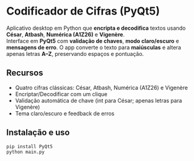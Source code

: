 # Codificador de Cifras (PyQt5)

Aplicativo desktop em Python que **encripta e decodifica** textos usando **César**, **Atbash**, **Numérica (A1Z26)** e **Vigenère**.  
Interface em **PyQt5** com **validação de chaves**, **modo claro/escuro** e **mensagens de erro**. O app converte o texto para **maiúsculas** e altera apenas letras **A–Z**, preservando espaços e pontuação.

## Recursos
- Quatro cifras clássicas: César, Atbash, Numérica (A1Z26) e Vigenère
- Encriptar/Decodificar com um clique
- Validação automática de chave (int para César; apenas letras para Vigenère)
- Tema claro/escuro e feedback de erros

## Instalação e uso
```bash
pip install PyQt5
python main.py
